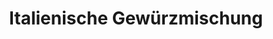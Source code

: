 ---
layout: blog
permalink: /italian-seasoning/
pagedesc: Italienische Gewürzmischung
title: Italienische Gewürzmischung
headline: Italienische Gewürzmischung
datafile: italian-seasoning
thumbnail: /assets/images/italian-seasoning.jpg
tags: [Gewürz]
htmlbeforeheadend: blog/htmlbeforeheadend.html
htmlbeforebodyend: blog/htmlbeforebodyend.html
---